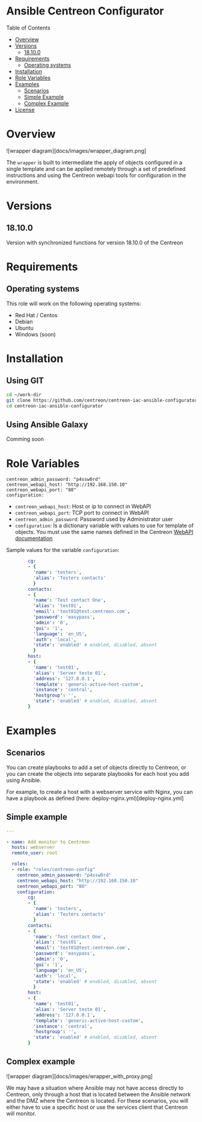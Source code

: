 # Ansible Centreon Configurator

Table of Contents

- [Overview](#overview)
- [Versions](#versions)
  * [18.10.0](#18.10.0)
- [Requirements](#requirements)
  * [Operating systems](#operating-systems)
- [Installation](#installation)
- [Role Variables](#role-variables)
- [Examples](#examples)
  * [Scenarios](#scenarios)
  * [Simple Example](#simple-example)
  * [Complex Example](#complex-example)
- [License](LICENSE)

# Overview

![wrapper diagram][docs/images/wrapper_diagram.png]

The `wrapper` is built to intermediate the apply of objects configured in a single template and can be applied remotely through a set of predefined instructions and using the Centreon webapi tools for configuration in the environment.

# Versions

## 18.10.0

Version with synchronized functions for version 18.10.0 of the Centreon

# Requirements

## Operating systems

This role will work on the following operating systems:

 * Red Hat / Centos
 * Debian
 * Ubuntu
 * Windows (soon)

# Installation

## Using GIT

```bash
cd ~/work-dir
git clone https://github.com/centreon/centreon-iac-ansible-configurator.git
cd centreon-iac-ansible-configurator
```

## Using Ansible Galaxy

Comming soon

# Role Variables
    centreon_admin_password: "p4ssw0rd"
    centreon_webapi_host: "http://192.168.150.10"
    centreon_webapi_port: "80"
    configuration:

* `centreon_webapi_host`: Host or ip to connect in WebAPI
* `centreon_webapi_port`: TCP port to connect in WebAPI
* `centreon_admin_password`: Password used by Administrator user
* `configuration`: Is a dictionary variable with values to use for template of objects. You must use the same names defined in the Centreon [WebAPI documentation](https://documentation.centreon.com/docs/centreon/en/latest/api/clapi/objects/index.html)

Sample values for the variable `configuration`:
```yaml
        cg:
        - {
          'name': 'testers',
          'alias': 'Testers contacts'
          }
        contacts:
        - {
          'name': 'Test contact One',
          'alias': 'test01',
          'email': 'test01@test.centreon.com',
          'password': 'easypass',
          'admin': '0',
          'gui': '1',
          'language': 'en_US',
          'auth': 'local',
          'state': 'enabled' # enabled, disabled, absent
          }
        host:
        - {
          'name': 'test01',
          'alias': 'Server teste 01',
          'address': '127.0.0.1',
          'template': 'generic-active-host-custom',
          'instance': 'central',
          'hostgroup': '',
          'state': 'enabled' # enabled, disabled, absent
        }
```

# Examples

## Scenarios

You can create playbooks to add a set of objects directly to Centreon, or you can create the objects into separate playbooks for each host you add using Ansible.

For example, to create a host with a webserver service with Nginx, you can have a playbook as defined (here: deploy-nginx.yml)[deploy-nginx.yml]

## Simple example

```yaml
---

- name: Add monitor to Centreon
  hosts: webserver
  remote_user: root

  roles:
  - role: "roles/centreon-config"
    centreon_admin_password: "p4ssw0rd"
    centreon_webapi_host: "http://192.168.150.10"
    centreon_webapi_port: "80"
    configuration:
        cg:
        - {
          'name': 'testers',
          'alias': 'Testers contacts'
          }
        contacts:
        - {
          'name': 'Test contact One',
          'alias': 'test01',
          'email': 'test01@test.centreon.com',
          'password': 'easypass',
          'admin': '0',
          'gui': '1',
          'language': 'en_US',
          'auth': 'local',
          'state': 'enabled' # enabled, disabled, absent
          }
        host:
        - {
          'name': 'test01',
          'alias': 'Server teste 01',
          'address': '127.0.0.1',
          'template': 'generic-active-host-custom',
          'instance': 'central',
          'hostgroup': '',
          'state': 'enabled' # enabled, disabled, absent
        }
```

## Complex example

![wrapper diagram][docs/images/wrapper_with_proxy.png]

We may have a situation where Ansible may not have access directly to Centreon, only through a host that is located between the Ansible network and the DMZ where the Centreon is located. For these scenarios, you will either have to use a specific host or use the services client that Centreon will monitor.

